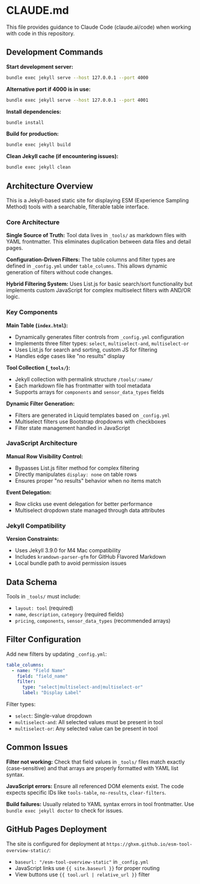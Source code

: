 # CLAUDE.md

This file provides guidance to Claude Code (claude.ai/code) when working with code in this repository.


## Development Commands

**Start development server:**
```bash
bundle exec jekyll serve --host 127.0.0.1 --port 4000
```

**Alternative port if 4000 is in use:**
```bash
bundle exec jekyll serve --host 127.0.0.1 --port 4001
```

**Install dependencies:**
```bash
bundle install
```

**Build for production:**
```bash
bundle exec jekyll build
```

**Clean Jekyll cache (if encountering issues):**
```bash
bundle exec jekyll clean
```

## Architecture Overview

This is a Jekyll-based static site for displaying ESM (Experience Sampling Method) tools with a searchable, filterable table interface.

### Core Architecture

**Single Source of Truth:** Tool data lives in `_tools/` as markdown files with YAML frontmatter. This eliminates duplication between data files and detail pages.

**Configuration-Driven Filters:** The table columns and filter types are defined in `_config.yml` under `table_columns`. This allows dynamic generation of filters without code changes.

**Hybrid Filtering System:** Uses List.js for basic search/sort functionality but implements custom JavaScript for complex multiselect filters with AND/OR logic.

### Key Components

**Main Table (`index.html`):**
- Dynamically generates filter controls from `_config.yml` configuration
- Implements three filter types: `select`, `multiselect-and`, `multiselect-or`
- Uses List.js for search and sorting, custom JS for filtering
- Handles edge cases like "no results" display

**Tool Collection (`_tools/`):**
- Jekyll collection with permalink structure `/tools/:name/`
- Each markdown file has frontmatter with tool metadata
- Supports arrays for `components` and `sensor_data_types` fields

**Dynamic Filter Generation:**
- Filters are generated in Liquid templates based on `_config.yml`
- Multiselect filters use Bootstrap dropdowns with checkboxes
- Filter state management handled in JavaScript

### JavaScript Architecture

**Manual Row Visibility Control:**
- Bypasses List.js filter method for complex filtering
- Directly manipulates `display: none` on table rows
- Ensures proper "no results" behavior when no items match

**Event Delegation:**
- Row clicks use event delegation for better performance
- Multiselect dropdown state managed through data attributes

### Jekyll Compatibility

**Version Constraints:**
- Uses Jekyll 3.9.0 for M4 Mac compatibility
- Includes `kramdown-parser-gfm` for GitHub Flavored Markdown
- Local bundle path to avoid permission issues

## Data Schema

Tools in `_tools/` must include:
- `layout: tool` (required)
- `name`, `description`, `category` (required fields)
- `pricing`, `components`, `sensor_data_types` (recommended arrays)

## Filter Configuration

Add new filters by updating `_config.yml`:

```yaml
table_columns:
  - name: "Field Name"
    field: "field_name"
    filter:
      type: "select|multiselect-and|multiselect-or"
      label: "Display Label"
```

Filter types:
- `select`: Single-value dropdown
- `multiselect-and`: All selected values must be present in tool
- `multiselect-or`: Any selected value can be present in tool

## Common Issues

**Filter not working:** Check that field values in `_tools/` files match exactly (case-sensitive) and that arrays are properly formatted with YAML list syntax.

**JavaScript errors:** Ensure all referenced DOM elements exist. The code expects specific IDs like `tools-table`, `no-results`, `clear-filters`.

**Build failures:** Usually related to YAML syntax errors in tool frontmatter. Use `bundle exec jekyll doctor` to check for issues.

## GitHub Pages Deployment

The site is configured for deployment at `https://ghxm.github.io/esm-tool-overview-static/`:

- `baseurl: "/esm-tool-overview-static"` in `_config.yml`
- JavaScript links use `{{ site.baseurl }}` for proper routing
- View buttons use `{{ tool.url | relative_url }}` filter